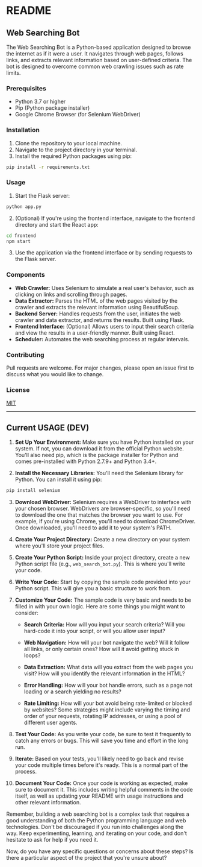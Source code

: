 

# README

## Web Searching Bot

The Web Searching Bot is a Python-based application designed to browse the internet as if it were a user. It navigates through web pages, follows links, and extracts relevant information based on user-defined criteria. The bot is designed to overcome common web crawling issues such as rate limits.

### Prerequisites

- Python 3.7 or higher
- Pip (Python package installer)
- Google Chrome Browser (for Selenium WebDriver)

### Installation

1. Clone the repository to your local machine.
2. Navigate to the project directory in your terminal.
3. Install the required Python packages using pip:

```bash
pip install -r requirements.txt
```

### Usage

1. Start the Flask server:

```bash
python app.py
```

2. (Optional) If you're using the frontend interface, navigate to the frontend directory and start the React app:

```bash
cd frontend
npm start
```

3. Use the application via the frontend interface or by sending requests to the Flask server.

### Components

- **Web Crawler:** Uses Selenium to simulate a real user's behavior, such as clicking on links and scrolling through pages.
- **Data Extractor:** Parses the HTML of the web pages visited by the crawler and extracts the relevant information using BeautifulSoup.
- **Backend Server:** Handles requests from the user, initiates the web crawler and data extractor, and returns the results. Built using Flask.
- **Frontend Interface:** (Optional) Allows users to input their search criteria and view the results in a user-friendly manner. Built using React.
- **Scheduler:** Automates the web searching process at regular intervals.

### Contributing

Pull requests are welcome. For major changes, please open an issue first to discuss what you would like to change.

### License

[MIT](https://choosealicense.com/licenses/mit/)

---
## Current USAGE (DEV)

1. **Set Up Your Environment:** Make sure you have Python installed on your system. If not, you can download it from the official Python website. You'll also need pip, which is the package installer for Python and comes pre-installed with Python 2.7.9+ and Python 3.4+.

2. **Install the Necessary Libraries:** You'll need the Selenium library for Python. You can install it using pip:

```bash
pip install selenium
```

3. **Download WebDriver:** Selenium requires a WebDriver to interface with your chosen browser. WebDrivers are browser-specific, so you'll need to download the one that matches the browser you want to use. For example, if you're using Chrome, you'll need to download ChromeDriver. Once downloaded, you'll need to add it to your system's PATH.

4. **Create Your Project Directory:** Create a new directory on your system where you'll store your project files.

5. **Create Your Python Script:** Inside your project directory, create a new Python script file (e.g., `web_search_bot.py`). This is where you'll write your code.

6. **Write Your Code:** Start by copying the sample code provided into your Python script. This will give you a basic structure to work from.

7. **Customize Your Code:** The sample code is very basic and needs to be filled in with your own logic. Here are some things you might want to consider:

   - **Search Criteria:** How will you input your search criteria? Will you hard-code it into your script, or will you allow user input?

   - **Web Navigation:** How will your bot navigate the web? Will it follow all links, or only certain ones? How will it avoid getting stuck in loops?

   - **Data Extraction:** What data will you extract from the web pages you visit? How will you identify the relevant information in the HTML?

   - **Error Handling:** How will your bot handle errors, such as a page not loading or a search yielding no results?

   - **Rate Limiting:** How will your bot avoid being rate-limited or blocked by websites? Some strategies might include varying the timing and order of your requests, rotating IP addresses, or using a pool of different user agents.

8. **Test Your Code:** As you write your code, be sure to test it frequently to catch any errors or bugs. This will save you time and effort in the long run.

9. **Iterate:** Based on your tests, you'll likely need to go back and revise your code multiple times before it's ready. This is a normal part of the process.

10. **Document Your Code:** Once your code is working as expected, make sure to document it. This includes writing helpful comments in the code itself, as well as updating your README with usage instructions and other relevant information.

Remember, building a web searching bot is a complex task that requires a good understanding of both the Python programming language and web technologies. Don't be discouraged if you run into challenges along the way. Keep experimenting, learning, and iterating on your code, and don't hesitate to ask for help if you need it.

Now, do you have any specific questions or concerns about these steps? Is there a particular aspect of the project that you're unsure about?